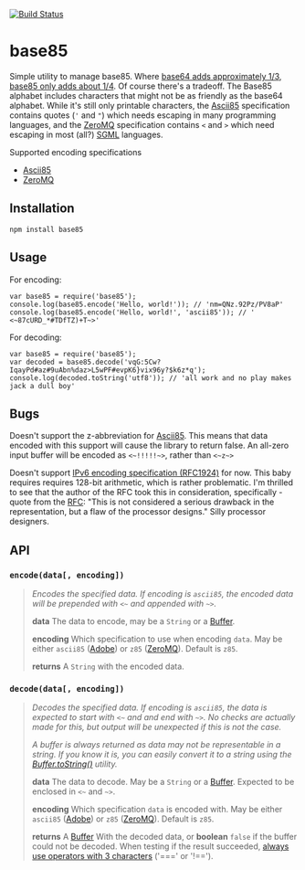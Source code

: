 [![Build Status](https://travis-ci.org/noseglid/base85.png?branch=master)](https://travis-ci.org/noseglid/base85)

# base85

Simple utility to manage base85. Where [base64 adds approximately 1/3][Base64],
[base85 only adds about 1/4][Base85]. Of course there's a tradeoff. The Base85
alphabet includes characters that might not be as friendly as the base64 alphabet.
While it's still only printable characters, the [Ascii85][Base85] specification contains
quotes (`'` and `"`) which needs escaping in many programming languages,
and the [ZeroMQ][Base85ZeroMQ] specification contains `<` and `>` which need escaping
in most (all?) [SGML][SGML] languages.

Supported encoding specifications

  * [Ascii85][Base85]
  * [ZeroMQ][Base85ZeroMQ]

## Installation

    npm install base85


## Usage

For encoding:

    var base85 = require('base85');
    console.log(base85.encode('Hello, world!')); // 'nm=QNz.92Pz/PV8aP'
    console.log(base85.encode('Hello, world!', 'ascii85')); // ' <~87cURD_*#TDfTZ)+T~>'

For decoding:

    var base85 = require('base85');
    var decoded = base85.decode('vqG:5Cw?IqayPd#az#9uAbn%daz>L5wPF#evpK6}vix96y?$k6z*q');
    console.log(decoded.toString('utf8')); // 'all work and no play makes jack a dull boy'

## Bugs

Doesn't support the z-abbreviation for [Ascii85][Base85]. This means that data encoded with this
support will cause the library to return false. An all-zero input buffer will be encoded
as `<~!!!!!~>`, rather than `<~z~>`

Doesn't support [IPv6 encoding specification (RFC1924)][Base85IPv6] for now. This baby requires
requires 128-bit arithmetic, which is rather problematic. I'm thrilled to see that the author
of the RFC took this in consideration, specifically - quote from the [RFC][Base85IPv6]: "This is not
considered a serious drawback in the representation, but a flaw of the processor designs."
Silly processor designers.

## API

### `encode(data[, encoding])`

> _Encodes the specified data. If encoding is `ascii85`, the encoded data will be prepended
> with `<~` and appended with  `~>`._
>
> **data** The data to encode, may be a `String` or a [Buffer][NodeBuffer].
>
> **encoding** Which specification to use when encoding `data`.  May be either
>              `ascii85` ([Adobe][Base85]) or `z85` ([ZeroMQ][Base85ZeroMQ]).
>              Default is `z85`.
>
> **returns** A `String` with the encoded data.

### `decode(data[, encoding])`

> _Decodes the specified data. If encoding is `ascii85`, the data is expected
> to start with `<~` and and end with `~>`. No checks are actually made for
> this, but output will be unexpected if this is not the case._
>
> _A buffer is always returned as data may not be representable in a string.
> If you know it is, you can easily convert it to a string using the
> [Buffer.toString()][NodeBufferToString] utility._
>
> **data** The data to decode. May be a `String` or a [Buffer][NodeBuffer].
> Expected to be enclosed in `<~` and `~>`.
>
> **encoding** Which specification `data` is encoded with. May be either
>              `ascii85` ([Adobe][Base85]) or `z85` ([ZeroMQ][Base85ZeroMQ]).
>              Default is `z85`.
>
> **returns** A [Buffer][NodeBuffer] With the decoded data, or **boolean** `false` if the buffer could not be decoded. When testing if the result succeeded, [always use operators with 3 characters][JSCompare] ('===' or '!==').
>

[Base64]: http://en.wikipedia.org/wiki/Base64
[Base85]: http://en.wikipedia.org/wiki/Ascii85
[NodeBuffer]: http://nodejs.org/api/buffer.html
[NodeBufferToString]: http://nodejs.org/api/buffer.html#buffer_buf_tostring_encoding_start_end
[Base85ZeroMQ]: http://rfc.zeromq.org/spec:32
[Base85IPv6]: http://tools.ietf.org/html/rfc1924
[JSCompare]: http://stackoverflow.com/questions/359494/does-it-matter-which-equals-operator-vs-i-use-in-javascript-comparisons
[SGML]: https://en.wikipedia.org/wiki/Standard_Generalized_Markup_Language
